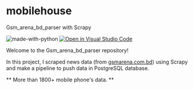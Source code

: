 # mobilehouse
Gsm_arena_bd_parser with Scrapy


</hr>

![made-with-python](https://img.shields.io/badge/Made%20with-Python-1f425f.svg)
[![Open in Visual Studio Code](https://img.shields.io/static/v1?logo=visualstudiocode&label=&message=Open%20in%20Visual%20Studio%20Code&labelColor=2c2c32&color=007acc&logoColor=007acc)](https://github.dev/Nayemjaman/mobilehouse)

</hr>

Welcome to the Gsm_arena_bd_parser repository!

In this project, I scraped news data (from [gsmarena.com.bd](https://www.gsmarena.com.bd/)) using Scrapy and make a pipeline to push data in PostgreSQL database.


** More than 1800+ mobile phone's data. **
